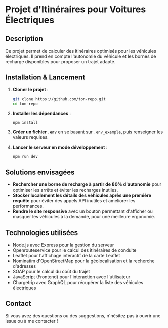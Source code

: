 # Projet d'Itinéraires pour Voitures Électriques

## Description
Ce projet permet de calculer des itinéraires optimisés pour les véhicules électriques. Il prend en compte l'autonomie du véhicule et les bornes de recharge disponibles pour proposer un trajet adapté.

## Installation & Lancement

1. **Cloner le projet** :
   ```sh
   git clone https://github.com/ton-repo.git
   cd ton-repo
   ```

2. **Installer les dépendances** :
   ```sh
   npm install
   ```

3. **Créer un fichier `.env`** en se basant sur `.env_exemple`, puis renseigner les valeurs requises.

4. **Lancer le serveur en mode développement** :
   ```sh
   npm run dev
   ```

## Solutions envisagées

- **Rechercher une borne de recharge à partir de 80% d'autonomie** pour optimiser les arrêts et éviter les recharges inutiles.
- **Stocker localement les détails des véhicules après une première requête** pour éviter des appels API inutiles et améliorer les performances.
- **Rendre le site responsive** avec un bouton permettant d'afficher ou masquer les véhicules à la demande, pour une meilleure ergonomie.

## Technologies utilisées

- Node.js avec Express pour la gestion du serveur
- Openrouteservice pour le calcul des itinéraires de conduite
- Leaflet pour l'affichage interactif de la carte Leaflet
- Nominatim d'OpenStreetMap pour la géolocalisation et la recherche d'adresses
- SOAP pour le calcul du coût du trajet
- JavaScript (Frontend) pour l'interaction avec l'utilisateur
- Chargetrip avec GraphQL pour récupérer la liste des véhicules électriques

## Contact
Si vous avez des questions ou des suggestions, n'hésitez pas à ouvrir une issue ou à me contacter !


